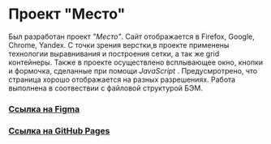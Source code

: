 # Проект "Место"
Был разработан проект *"Место"*. Сайт отображается  в Firefox, Google, Chrome, Yandex. С точки зрения верстки,в  проекте применены технологии выравнивания и построения сетки, а так же grid контейнеры. Также в проекте осуществлено всплывающее окно, кнопки и формочка, сделанные при помощи *JavaScript* . Предусмротрено, что страница хорошо отображается на разных разрешениях. Работа выполнена в соотвествии с файловой структурой БЭМ.

### [Ссылка на Figma](https://www.figma.com/file/2cn9N9jSkmxD84oJik7xL7/JavaScript.-Sprint-4?type=design&node-id=28212-155&t=BL6ClvfTPClqxYbi-0)
### [Ссылка на GitHub Pages ]()